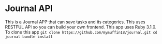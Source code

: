 # Journal API

This is a Journal APP that can save tasks and its categories. This uses RESTFUL API so you can build your own frontend.
This app uses Ruby 3.1.0. To clone this app
`
    git clone https://github.com/mymuffin18/journal.git
    cd journal
    bundle install
`